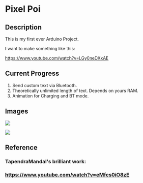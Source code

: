 # Pixel Poi

## Description

This is my first ever Arduino Project. 

I want to make something like this:

https://www.youtube.com/watch?v=LGy0neDXxAE

## Current Progress

1. Send custom text via Bluetooth.
2. Theoretically unlimited length of text. Depends on yours RAM. 
3. Animation for Charging and BT mode. 

## Images

![](https://i.imgur.com/X7fSIJP.jpg)

![](https://i.imgur.com/0To8Hyj.jpg)

## Reference

### TapendraMandal's  brilliant work: 

### https://www.youtube.com/watch?v=eMfcs0iO8zE

